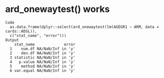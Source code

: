 # ard_onewaytest() works

    Code
      as.data.frame(dplyr::select(ard_onewaytest(lm(AGEGR1 ~ ARM, data = cards::ADSL)),
      c("stat_name", "error")))
    Output
        stat_name             error
      1    num.df NA/NaN/Inf in 'y'
      2    den.df NA/NaN/Inf in 'y'
      3 statistic NA/NaN/Inf in 'y'
      4   p.value NA/NaN/Inf in 'y'
      5    method NA/NaN/Inf in 'y'
      6 var.equal NA/NaN/Inf in 'y'

